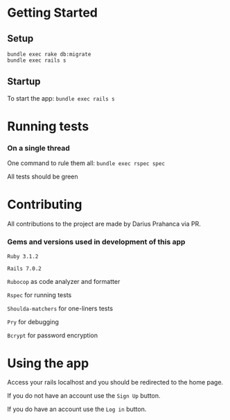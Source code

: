 # Getting Started

## Setup

```
bundle exec rake db:migrate
bundle exec rails s
```

## Startup

To start the app: `bundle exec rails s`

# Running tests

### On a single thread

One command to rule them all: `bundle exec rspec spec`

All tests should be green

# Contributing

All contributions to the project are made by Darius Prahanca via PR.

### Gems and versions used in development of this app
`Ruby 3.1.2` 

`Rails 7.0.2`

`Rubocop` as code analyzer and formatter

`Rspec` for running tests

`Shoulda-matchers` for one-liners tests

`Pry` for debugging

`Bcrypt` for password encryption

# Using the app

Access your rails localhost and you should be redirected to the home page. 

If you do not have an account use the `Sign Up` button.

If you do have an account use the `Log in` button.